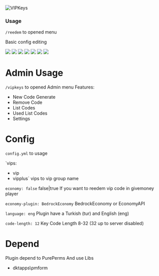 ![VIPKeys]((https://github.com/LadySara48/VIPKeys/blob/b62aa8e69fdd38cb7e7a267760c7ee5d4e56322f/icon.png?raw=true))

### Usage

`/reedem` to opened menu

Basic config editing

[![](https://poggit.pmmp.io/ci.shield/LadySara48/VIPKeys/VIPKeys?style=for-the-badge)](https://poggit.pmmp.io/ci/hearlov/VIPKeys/VIPKeys/~)
[![](https://poggit.pmmp.io/shield.api/VIPKeys?style=for-the-badge)](https://poggit.pmmp.io/ci/hearlov/VIPKeys/VIPKeys/)
[![](https://poggit.pmmp.io/shield.downloads/VIPKeys?style=for-the-badge)](https://poggit.pmmp.io/ci/hearlov/VIPKeys/VIPKeys/)
[![](https://poggit.pmmp.io/shield.downloads.total/VIPKeys?style=for-the-badge)](https://poggit.pmmp.io/ci/hearlov/VIPKeys/VIPKeys/)
[![](https://poggit.pmmp.io/shield.state/VIPKeys?style=for-the-badge)](https://poggit.pmmp.io/ci/hearlov/VIPKeys/VIPKeys/)
[![](https://poggit.pmmp.io/shield.state/VIPKeys)](https://poggit.pmmp.io/p/VIPKeys)
[![](https://poggit.pmmp.io/shield.api/VIPKeys)](https://poggit.pmmp.io/p/VIPKeys)

# Admin Usage

`/vipkeys` to opened Admin menu
Features:
 - New Code Generate
 - Remove Code
 - List Codes
 - Used List Codes
 - Settings

# Config

`config.yml` to usage

`vips:
  - vip
  - vipplus`
vips to vip group name

`economy: false` false|true
If you want to reedem vip code in givemoney player

`economy-plugin: BedrockEconomy`
BedrockEconomy or EconomyAPI

`language: eng`
Plugin have a Turkish (tur) and English (eng)

`code-length: 12`
Key Code Length 8-32 (32 up to server disabled)

# Depend
Plugin depend to PurePerms
And use Libs
- dktapps\pmform
